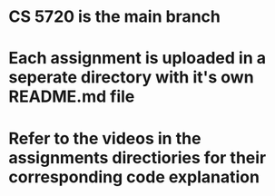 # CS 5720 is the main branch
# Each assignment is uploaded in a seperate directory with it's own README.md file
# Refer to the videos in the assignments directiories for their corresponding code explanation
